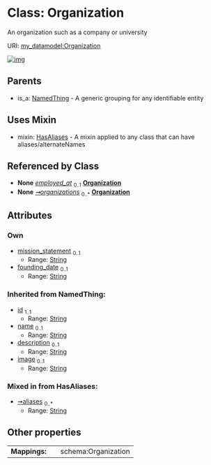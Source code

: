 
# Class: Organization


An organization such as a company or university

URI: [my_datamodel:Organization](https://w3id.org/my_org/my_datamodelOrganization)


[![img](https://yuml.me/diagram/nofunky;dir:TB/class/[Registry]++-%20organizations%200..*>[Organization&#124;mission_statement:string%20%3F;founding_date:string%20%3F;aliases:string%20*;id(i):string;name(i):string%20%3F;description(i):string%20%3F;image(i):string%20%3F],[Organization]uses%20-.->[HasAliases],[NamedThing]^-[Organization],[Registry],[NamedThing],[HasAliases])](https://yuml.me/diagram/nofunky;dir:TB/class/[Registry]++-%20organizations%200..*>[Organization&#124;mission_statement:string%20%3F;founding_date:string%20%3F;aliases:string%20*;id(i):string;name(i):string%20%3F;description(i):string%20%3F;image(i):string%20%3F],[Organization]uses%20-.->[HasAliases],[NamedThing]^-[Organization],[Registry],[NamedThing],[HasAliases])

## Parents

 *  is_a: [NamedThing](NamedThing.md) - A generic grouping for any identifiable entity

## Uses Mixin

 *  mixin: [HasAliases](HasAliases.md) - A mixin applied to any class that can have aliases/alternateNames

## Referenced by Class

 *  **None** *[employed_at](employed_at.md)*  <sub>0..1</sub>  **[Organization](Organization.md)**
 *  **None** *[➞organizations](registry__organizations.md)*  <sub>0..\*</sub>  **[Organization](Organization.md)**

## Attributes


### Own

 * [mission_statement](mission_statement.md)  <sub>0..1</sub>
     * Range: [String](types/String.md)
 * [founding_date](founding_date.md)  <sub>0..1</sub>
     * Range: [String](types/String.md)

### Inherited from NamedThing:

 * [id](id.md)  <sub>1..1</sub>
     * Range: [String](types/String.md)
 * [name](name.md)  <sub>0..1</sub>
     * Range: [String](types/String.md)
 * [description](description.md)  <sub>0..1</sub>
     * Range: [String](types/String.md)
 * [image](image.md)  <sub>0..1</sub>
     * Range: [String](types/String.md)

### Mixed in from HasAliases:

 * [➞aliases](hasAliases__aliases.md)  <sub>0..\*</sub>
     * Range: [String](types/String.md)

## Other properties

|  |  |  |
| --- | --- | --- |
| **Mappings:** | | schema:Organization |

